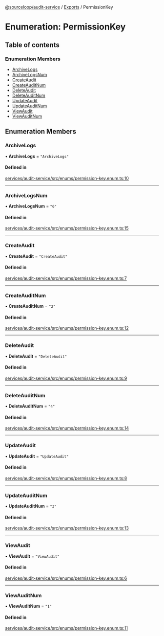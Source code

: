 [@sourceloop/audit-service](../README.md) / [Exports](../modules.md) / PermissionKey

# Enumeration: PermissionKey

## Table of contents

### Enumeration Members

- [ArchiveLogs](PermissionKey.md#archivelogs)
- [ArchiveLogsNum](PermissionKey.md#archivelogsnum)
- [CreateAudit](PermissionKey.md#createaudit)
- [CreateAuditNum](PermissionKey.md#createauditnum)
- [DeleteAudit](PermissionKey.md#deleteaudit)
- [DeleteAuditNum](PermissionKey.md#deleteauditnum)
- [UpdateAudit](PermissionKey.md#updateaudit)
- [UpdateAuditNum](PermissionKey.md#updateauditnum)
- [ViewAudit](PermissionKey.md#viewaudit)
- [ViewAuditNum](PermissionKey.md#viewauditnum)

## Enumeration Members

### ArchiveLogs

• **ArchiveLogs** = ``"ArchiveLogs"``

#### Defined in

[services/audit-service/src/enums/permission-key.enum.ts:10](https://github.com/sourcefuse/loopback4-microservice-catalog/blob/00e854d46/services/audit-service/src/enums/permission-key.enum.ts#L10)

___

### ArchiveLogsNum

• **ArchiveLogsNum** = ``"6"``

#### Defined in

[services/audit-service/src/enums/permission-key.enum.ts:15](https://github.com/sourcefuse/loopback4-microservice-catalog/blob/00e854d46/services/audit-service/src/enums/permission-key.enum.ts#L15)

___

### CreateAudit

• **CreateAudit** = ``"CreateAudit"``

#### Defined in

[services/audit-service/src/enums/permission-key.enum.ts:7](https://github.com/sourcefuse/loopback4-microservice-catalog/blob/00e854d46/services/audit-service/src/enums/permission-key.enum.ts#L7)

___

### CreateAuditNum

• **CreateAuditNum** = ``"2"``

#### Defined in

[services/audit-service/src/enums/permission-key.enum.ts:12](https://github.com/sourcefuse/loopback4-microservice-catalog/blob/00e854d46/services/audit-service/src/enums/permission-key.enum.ts#L12)

___

### DeleteAudit

• **DeleteAudit** = ``"DeleteAudit"``

#### Defined in

[services/audit-service/src/enums/permission-key.enum.ts:9](https://github.com/sourcefuse/loopback4-microservice-catalog/blob/00e854d46/services/audit-service/src/enums/permission-key.enum.ts#L9)

___

### DeleteAuditNum

• **DeleteAuditNum** = ``"4"``

#### Defined in

[services/audit-service/src/enums/permission-key.enum.ts:14](https://github.com/sourcefuse/loopback4-microservice-catalog/blob/00e854d46/services/audit-service/src/enums/permission-key.enum.ts#L14)

___

### UpdateAudit

• **UpdateAudit** = ``"UpdateAudit"``

#### Defined in

[services/audit-service/src/enums/permission-key.enum.ts:8](https://github.com/sourcefuse/loopback4-microservice-catalog/blob/00e854d46/services/audit-service/src/enums/permission-key.enum.ts#L8)

___

### UpdateAuditNum

• **UpdateAuditNum** = ``"3"``

#### Defined in

[services/audit-service/src/enums/permission-key.enum.ts:13](https://github.com/sourcefuse/loopback4-microservice-catalog/blob/00e854d46/services/audit-service/src/enums/permission-key.enum.ts#L13)

___

### ViewAudit

• **ViewAudit** = ``"ViewAudit"``

#### Defined in

[services/audit-service/src/enums/permission-key.enum.ts:6](https://github.com/sourcefuse/loopback4-microservice-catalog/blob/00e854d46/services/audit-service/src/enums/permission-key.enum.ts#L6)

___

### ViewAuditNum

• **ViewAuditNum** = ``"1"``

#### Defined in

[services/audit-service/src/enums/permission-key.enum.ts:11](https://github.com/sourcefuse/loopback4-microservice-catalog/blob/00e854d46/services/audit-service/src/enums/permission-key.enum.ts#L11)
